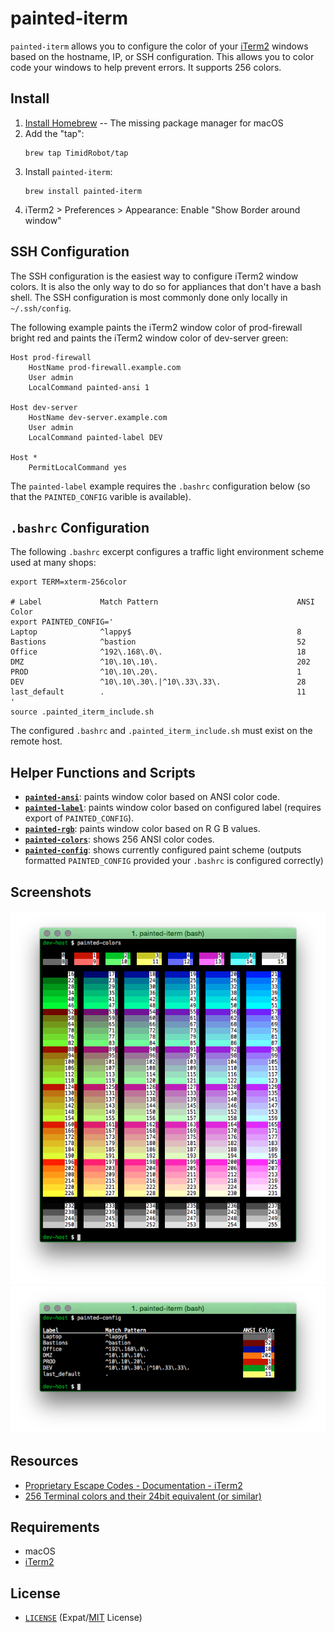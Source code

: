 # painted-iterm

`painted-iterm` allows you to configure the color of your [iTerm2][iterm2]
windows based on the hostname, IP, or SSH configuration. This allows you to
color code your windows to help prevent errors. It supports 256 colors.

[iterm2]:http://iterm2.com/


## Install

1. [Install Homebrew][brewinstall] -- The missing package manager for macOS
2. Add the "tap":
    ```shell
    brew tap TimidRobot/tap
    ```
3. Install `painted-iterm`:
    ```
    brew install painted-iterm
    ```
4. iTerm2 > Preferences > Appearance: Enable "Show Border around window"

[brewinstall]:http://brew.sh/#install


## SSH Configuration

The SSH configuration is the easiest way to configure iTerm2 window colors. It
is also the only way to do so for appliances that don't have a bash shell. The
SSH configuration is most commonly done only locally in `~/.ssh/config`.

The following example paints the iTerm2 window color of prod-firewall bright
red and paints the iTerm2 window color of dev-server green:

```
Host prod-firewall
    HostName prod-firewall.example.com
    User admin
    LocalCommand painted-ansi 1

Host dev-server
    HostName dev-server.example.com
    User admin
    LocalCommand painted-label DEV

Host *
    PermitLocalCommand yes
```

The `painted-label` example requires the `.bashrc` configuration below (so
that the `PAINTED_CONFIG` varible is available).


## `.bashrc` Configuration

The following `.bashrc` excerpt configures a traffic light environment scheme
used at many shops:

```shell
export TERM=xterm-256color

# Label             Match Pattern                               ANSI Color
export PAINTED_CONFIG='
Laptop              ^lappy$                                     8
Bastions            ^bastion                                    52
Office              ^192\.168\.0\.                              18
DMZ                 ^10\.10\.10\.                               202
PROD                ^10\.10\.20\.                               1
DEV                 ^10\.10\.30\.|^10\.33\.33\.                 28
last_default        .                                           11
'
source .painted_iterm_include.sh
```

The configured `.bashrc` and `.painted_iterm_include.sh` must exist on the
remote host.


## Helper Functions and Scripts

- **[`painted-ansi`][ansi]**: paints window color based on ANSI color code.
- **[`painted-label`][label]**: paints window color based on configured label
  (requires export of `PAINTED_CONFIG`).
- **[`painted-rgb`][rgb]**: paints window color based on R G B values.
- **[`painted-colors`][colors]**: shows 256 ANSI color codes.
- **[`painted-config`][config]**: shows currently configured paint scheme
  (outputs formatted `PAINTED_CONFIG` provided your `.bashrc` is configured
  correctly)

[ansi]: bin/painted-ansi
[label]: bin/painted-label
[rgb]: bin/painted-rgb
[colors]: bin/painted-colors
[config]: painted_iterm_include.sh


## Screenshots

![screenshot of painted-colors output][imagepainted]
![screenshot of painted-config output][imageconfig]

[imagepainted]: screenshots/painted-colors.png
[imageconfig]: screenshots/painted-config.png


## Resources

- [Proprietary Escape Codes - Documentation - iTerm2][escape]
- [256 Terminal colors and their 24bit equivalent (or similar)][256term]

[escape]:http://iterm2.com/documentation-escape-codes.html
[256term]:http://www.calmar.ws/vim/256-xterm-24bit-rgb-color-chart.html


## Requirements

- macOS
- [iTerm2][iterm2]


## License

- [`LICENSE`](LICENSE) (Expat/[MIT][mit] License)

[mit]: http://www.opensource.org/licenses/MIT "The MIT License | Open Source Initiative"
